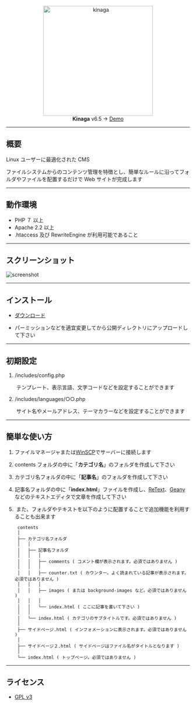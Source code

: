 <p align="center"><img src="https://user-images.githubusercontent.com/25574701/37443256-5780494c-284e-11e8-9ea1-aedb8b40ceb9.png" alt="kinaga" width="300"><br><b>Kinaga</b> v6.5 → <a href="https://xn--5rwx17a.xn--v8jtdudb.com/">Demo</a></p>

---

## 概要

Linux ユーザーに最適化された CMS

ファイルシステムからのコンテンツ管理を特徴とし、簡単なルールに沿ってフォルダやファイルを配置するだけで Web サイトが完成します

---

## 動作環境

- PHP ７ 以上
- Apache 2.2 以上
- .htaccess 及び RewriteEngine が利用可能であること

---

## スクリーンショット

![screenshot](https://user-images.githubusercontent.com/25574701/38170940-b818f414-35ca-11e8-9b4a-0bba10b6f2e5.png)

---

## インストール

- [ダウンロード](https://github.com/KinagaCMS/KinagaCMS/releases)

- パーミッションなどを適宜変更してから公開ディレクトリにアップロードして下さい

---

## 初期設定

1.  /includes/config.php

　　テンプレート、表示言語、文字コードなどを設定することができます

2.  /includes/languages/○○.php

　　サイト名やメールアドレス、テーマカラーなどを設定することができます

---

## 簡単な使い方

1.  ファイルマネージャまたは[WinSCP](https://winscp.net/)でサーバーに接続します
2.  contents フォルダの中に「<b>カテゴリ名</b>」のフォルダを作成して下さい
3.  カテゴリ名フォルダの中に「<b>記事名</b>」のフォルダを作成して下さい
4.  記事名フォルダの中に「<b>index.html</b>」ファイルを作成し、[ReText](https://github.com/retext-project/retext)、[Geany](https://github.com/geany/geany/)などのテキストエディタで文章を作成して下さい
5.  また、フォルダやテキストを以下のように配置することで追加機能を利用することも出来ます


		contents
		│
		├── カテゴリ名フォルダ
		│	│
		│	├── 記事名フォルダ
		│	│	│
		│	│	├── comments ( コメント欄が表示されます。必須ではありません )
		│	│	│
		│	│	├── counter.txt ( カウンター。よく読まれている記事が表示されます。必須ではありません )
		│	│	│
		│	│	├── images ( または background-images など。必須ではありません )
		│	│	│
		│	│	└── index.html ( ここに記事を書いて下さい )
		│	│
		│	└── index.html ( カテゴリのサブタイトルです。必須ではありません )
		│
		├── サイドページ.html ( インフォメーションに表示されます。必須ではありません )
		│
		├── サイドページ２.html ( サイドページはファイル名がタイトルとなります )
		│
		└── index.html ( トップページ。必須ではありません )
---

## ライセンス
-  [GPL v3](https://github.com/KinagaCMS/KinagaCMS/blob/master/LICENSE)
